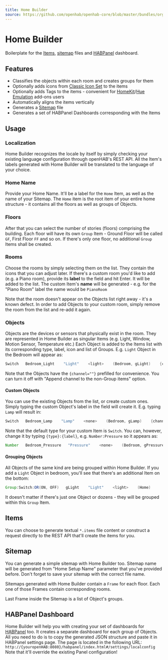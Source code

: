 ```yaml
---
title: Home Builder
source: https://github.com/openhab/openhab-core/blob/master/bundles/org.openhab.ui.homebuilder/USAGE.md
---
```



<!-- Attention authors: Do not edit directly. Please add your changes to the appropriate source repository -->

# Home Builder

Boilerplate for the [Items](http://docs.openhab.org/configuration/items.html), [sitemap](http://docs.openhab.org/configuration/sitemaps.html) files and [HABPanel](http://docs.openhab.org/addons/uis/habpanel/readme.html) dashboard.

## Features

- Classifies the objects within each room and creates groups for them
- Optionally adds icons from [Classic Icon Set](http://docs.openhab.org/addons/iconsets/classic/readme.html) to the items
- Optionally adds Tags to the items - convenient for [HomeKit](http://docs.openhab.org/addons/io/homekit/readme.html)/[Hue Emulation](http://docs.openhab.org/addons/io/hueemulation/readme.html#device-tagging) add-ons users
- Automatically aligns the items vertically
- Generates a [Sitemap](http://docs.openhab.org/configuration/sitemaps.html) file
- Generates a set of HABPanel Dashboards corresponding with the Items

## Usage

### Localization

Home Builder recognizes the locale by itself by simply checking your existing language configuration through openHAB's REST API.
All the Item's labels generated with Home Builder will be translated to the language of your choice.

### Home Name

Provide your Home Name. It'll be a label for the `Home` Item, as well as the name of your Sitemap.
The `Home` item is the root item of your entire home structure - it contains all the floors as well as groups of Objects.

### Floors

After that you can select the number of stories (floors) comprising the building.
Each floor will have its own `Group` Item - Ground Floor will be called `GF`, First Floor `FF` and so on.
If there's only one floor, no additional `Group` Items shall be created.

### Rooms

Choose the rooms by simply selecting them on the list.
They contain the icons that you can adjust later.
If there's a custom room you'd like to add (e.g. a Piano room), provide its **label** to the field and hit Enter.
It will be added to the list.
The custom Item's **name** will be generated - e.g. for the "Piano Room" label the name would be `PianoRoom`

Note that the room doesn't appear on the Objects list right away - it's a known defect.
In order to add Objects to your custom room, simply remove the room from the list and re-add it again.

### Objects

Objects are the devices or sensors that physically exist in the room.
They are represented in Home Builder as singular Items (e.g. Light, Window, Motion Sensor, Temperature etc.)
Each Object is added to the Items list with its corresponding type, label, icon and list of Groups.
E.g. `Light` Object in the Bedroom will appear as:

```java
Switch   Bedroom_Light    "Light"    <light>    (Bedroom, gLight)    {channel=""}
```

Note that the Objects have the `{channel=""}` prefilled for convenience.
You can turn it off with "Append channel to the non-Group items" option.

#### Custom Objects

You can use the existing Objects from the list, or create custom ones.
Simply typing the custom Object's label in the field will create it.
E.g. typing `Lamp` will result in:

```java
Switch   Bedroom_Lamp    "Lamp"    <none>    (Bedroom, gLamp)    {channel=""}
```

Note that the default type for your custom Item is `Switch`.
You can, however, change it by typing `{type}:{label}`, e.g. `Number:Pressure` so it appears as:

```java
Number   Bedroom_Pressure   "Pressure"    <none>    (Bedroom, gPressure)    {channel=""}
```

#### Grouping Objects

All Objects of the same kind are being grouped within Home Builder.
If you add a `Light` Object in bedroom, you'll see that there's an additional Item on the bottom:

```java
Group:Switch:OR(ON, OFF)   gLight    "Light"    <light>    (Home)
```

It doesn't matter if there's just one Object or dozens - they will be grouped within this `Group` Item.

## Items

You can choose to generate textual `*.items` file content or construct a request directly to the REST API that'll create the items for you.

## Sitemap

You can generate a simple sitemap with Home Builder too.
Sitemap name will be generated from "Home Setup Name" parameter that you've provided before.
Don't forget to save your sitemap with the correct file name.

Sitemaps generated with Home Builder contain a `Frame` for each floor.
Each one of those Frames contain corresponding rooms.

Last Frame inside the Sitemap is a list of Object's groups.

## HABPanel Dashboard

Home Builder will help you with creating your set of dashboards for [HABPanel](http://docs.openhab.org/addons/uis/habpanel/readme.html) too.
It creates a separate dashboard for each group of Objects.
All you need to do is to copy the generated JSON structure and paste it in HABPanel settings page.
The page is located in the following URL: `http://{youropenHAB:8080}/habpanel/index.html#/settings/localconfig`
Note that it'll override the existing Panel configuration!

<DocPreviousVersions/>
<EditPageLink/>
